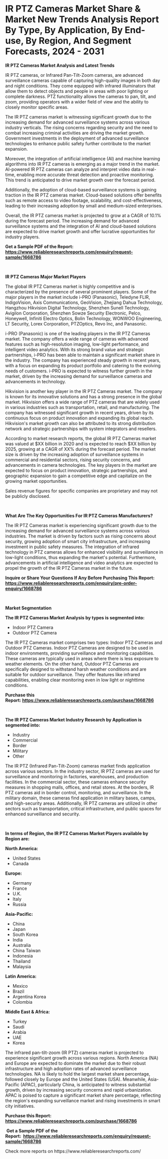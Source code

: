 <p><h1>IR PTZ Cameras Market Share & Market New Trends Analysis Report By Type, By Application, By End-use, By Region, And Segment Forecasts, 2024 - 2031</h1></p><p><strong>IR PTZ Cameras Market Analysis and Latest Trends</strong></p>
<p><p>IR PTZ cameras, or Infrared Pan-Tilt-Zoom cameras, are advanced surveillance cameras capable of capturing high-quality images in both day and night conditions. They come equipped with infrared illuminators that allow them to detect objects and people in areas with poor lighting or complete darkness. PTZ functionality allows the cameras to pan, tilt, and zoom, providing operators with a wider field of view and the ability to closely monitor specific areas.</p><p>The IR PTZ cameras market is witnessing significant growth due to the increasing demand for advanced surveillance systems across various industry verticals. The rising concerns regarding security and the need to combat increasing criminal activities are driving the market growth. Government investments in the deployment of advanced surveillance technologies to enhance public safety further contribute to the market expansion.</p><p>Moreover, the integration of artificial intelligence (AI) and machine learning algorithms into IR PTZ cameras is emerging as a major trend in the market. AI-powered IR PTZ cameras can analyze and interpret video data in real-time, enabling more accurate threat detection and proactive monitoring. This trend is anticipated to drive market growth over the forecast period.</p><p>Additionally, the adoption of cloud-based surveillance systems is gaining traction in the IR PTZ cameras market. Cloud-based solutions offer benefits such as remote access to video footage, scalability, and cost-effectiveness, leading to their increasing adoption by small and medium-sized enterprises.</p><p>Overall, the IR PTZ cameras market is projected to grow at a CAGR of 10.1% during the forecast period. The increasing demand for advanced surveillance systems and the integration of AI and cloud-based solutions are expected to drive market growth and offer lucrative opportunities for industry players.</p></p>
<p><strong>Get a Sample PDF of the Report:&nbsp; <a href="https://www.reliableresearchreports.com/enquiry/request-sample/1668786">https://www.reliableresearchreports.com/enquiry/request-sample/1668786</a></strong></p>
<p>&nbsp;</p>
<p><strong>IR PTZ Cameras Major Market Players</strong></p>
<p><p>The global IR PTZ Cameras market is highly competitive and is characterized by the presence of several prominent players. Some of the major players in the market include i-PRO (Panasonic), Teledyne FLIR, IndigoVision, Axis Communications, GeoVision, Zhejiang Dahua Technology, Hangzhou Hikvision Digital Technology, Shenzhen Sunell Technology, Avigilon Corporation, Shenzhen Sowze Security Electronic, Pelco, Honeywell, Infiniti Electro Optics, Bolin Technology, WONWOO Engineering, LT Security, Lorex Corporation, PTZOptics, Revo Inc, and Panasonic.</p><p>i-PRO (Panasonic) is one of the leading players in the IR PTZ Cameras market. The company offers a wide range of cameras with advanced features such as high-resolution imaging, low-light performance, and intelligent video analytics. With its strong brand value and strategic partnerships, i-PRO has been able to maintain a significant market share in the industry. The company has experienced steady growth in recent years, with a focus on expanding its product portfolio and catering to the evolving needs of customers. i-PRO is expected to witness further growth in the market, driven by the increasing demand for surveillance cameras and advancements in technology.</p><p>Hikvision is another key player in the IR PTZ Cameras market. The company is known for its innovative solutions and has a strong presence in the global market. Hikvision offers a wide range of PTZ cameras that are widely used in various industries such as transportation, retail, and manufacturing. The company has witnessed significant growth in recent years, driven by its continuous focus on product innovation and expanding its global reach. Hikvision's market growth can also be attributed to its strong distribution network and strategic partnerships with system integrators and resellers.</p><p>According to market research reports, the global IR PTZ Cameras market was valued at $XX billion in 2020 and is expected to reach $XX billion by 2025, growing at a CAGR of XX% during the forecast period. The market size is driven by the increasing adoption of surveillance systems in commercial and residential sectors, rising security concerns, and advancements in camera technologies. The key players in the market are expected to focus on product innovation, strategic partnerships, and geographic expansion to gain a competitive edge and capitalize on the growing market opportunities.</p><p>Sales revenue figures for specific companies are proprietary and may not be publicly disclosed.</p></p>
<p>&nbsp;</p>
<p><strong>What Are The Key Opportunities For IR PTZ Cameras Manufacturers?</strong></p>
<p><p>The IR PTZ Cameras market is experiencing significant growth due to the increasing demand for advanced surveillance systems across various industries. The market is driven by factors such as rising concerns about security, growing adoption of smart city infrastructure, and increasing investment in public safety measures. The integration of infrared technology in PTZ cameras allows for enhanced visibility and surveillance in low-light conditions, thus expanding the market's potential. Furthermore, advancements in artificial intelligence and video analytics are expected to propel the growth of the IR PTZ Cameras market in the future.</p></p>
<p><strong>Inquire or Share Your Questions If Any Before Purchasing This Report: <a href="https://www.reliableresearchreports.com/enquiry/pre-order-enquiry/1668786">https://www.reliableresearchreports.com/enquiry/pre-order-enquiry/1668786</a></strong></p>
<p>&nbsp;</p>
<p><strong>Market Segmentation</strong></p>
<p><strong>The IR PTZ Cameras Market Analysis by types is segmented into:</strong></p>
<p><ul><li>Indoor PTZ Camera</li><li>Outdoor PTZ Camera</li></ul></p>
<p><p>The IR PTZ Cameras market comprises two types: Indoor PTZ Cameras and Outdoor PTZ Cameras. Indoor PTZ Cameras are designed to be used in indoor environments, providing surveillance and monitoring capabilities. These cameras are typically used in areas where there is less exposure to weather elements. On the other hand, Outdoor PTZ Cameras are specifically designed to withstand harsh weather conditions and are suitable for outdoor surveillance. They offer features like infrared capabilities, enabling clear monitoring even in low light or nighttime conditions.</p></p>
<p><strong>Purchase this Report:&nbsp;<a href="https://www.reliableresearchreports.com/purchase/1668786">https://www.reliableresearchreports.com/purchase/1668786</a></strong></p>
<p>&nbsp;</p>
<p><strong>The IR PTZ Cameras Market Industry Research by Application is segmented into:</strong></p>
<p><ul><li>Industry</li><li>Commercial</li><li>Border</li><li>Military</li><li>Other</li></ul></p>
<p><p>The IR PTZ (Infrared Pan-Tilt-Zoom) cameras market finds application across various sectors. In the industry sector, IR PTZ cameras are used for surveillance and monitoring in factories, warehouses, and production facilities. In the commercial sector, these cameras enhance security measures in shopping malls, offices, and retail stores. At the borders, IR PTZ cameras aid in border control, monitoring, and surveillance. In the military domain, these cameras find application in military bases, camps, and high-security areas. Additionally, IR PTZ cameras are utilized in other sectors such as transportation, critical infrastructure, and public spaces for enhanced surveillance and security.</p></p>
<p>&nbsp;</p>
<p><strong>In terms of Region, the IR PTZ Cameras Market Players available by Region are:</strong></p>
<p>
    <p> <strong> North America: </strong>
        <ul>
            <li>United States</li>
            <li>Canada</li>
        </ul>
        </p> 
    <p> <strong> Europe: </strong>
        <ul>
            <li>Germany</li>
            <li>France</li>
            <li>U.K.</li>
            <li>Italy</li>
            <li>Russia</li>
        </ul>
        </p> 
    <p> <strong> Asia-Pacific: </strong>
        <ul>
            <li>China</li>
            <li>Japan</li>
            <li>South Korea</li>
            <li>India</li>
            <li>Australia</li>
            <li>China Taiwan</li>
            <li>Indonesia</li>
            <li>Thailand</li>
            <li>Malaysia</li>
        </ul>
        </p> 
    <p> <strong> Latin America: </strong>
        <ul>
            <li>Mexico</li>
            <li>Brazil</li>
            <li>Argentina Korea</li>
            <li>Colombia</li>
        </ul>
        </p> 
    <p> <strong> Middle East & Africa: </strong>
        <ul>
            <li>Turkey</li>
            <li>Saudi</li>
            <li>Arabia</li>
            <li>UAE</li>
            <li>Korea</li>
        </ul>
    </p>
    </p>
<p><p>The infrared pan-tilt-zoom (IR PTZ) cameras market is projected to experience significant growth across various regions. North America (NA) and Europe are expected to dominate the market due to their robust infrastructure and high adoption rates of advanced surveillance technologies. NA is likely to hold the largest market share percentage, followed closely by Europe and the United States (USA). Meanwhile, Asia-Pacific (APAC), particularly China, is anticipated to witness substantial growth, driven by increasing security concerns and rapid urbanization. APAC is poised to capture a significant market share percentage, reflecting the region's expanding surveillance market and rising investments in smart city initiatives.</p></p>
<p><strong>Purchase this Report: <a href="https://www.reliableresearchreports.com/purchase/1668786">https://www.reliableresearchreports.com/purchase/1668786</a></strong></p>
<p>&nbsp;<strong>Get a Sample PDF of the Report:&nbsp;&nbsp;<a href="https://www.reliableresearchreports.com/enquiry/request-sample/1668786">https://www.reliableresearchreports.com/enquiry/request-sample/1668786</a></strong></p>
<p><strong></strong></p>
<p>Check more reports on https://www.reliableresearchreports.com/</p>